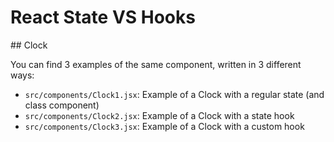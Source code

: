 # React State VS Hooks

## Clock

You can find 3 examples of the same component, written in 3 different ways:
- `src/components/Clock1.jsx`: Example of a Clock with a regular state (and class component)
- `src/components/Clock2.jsx`: Example of a Clock with a state hook
- `src/components/Clock3.jsx`: Example of a Clock with a custom hook